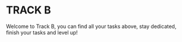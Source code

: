 # TRACK B

Welcome to Track B, you can find all your tasks above, stay dedicated, finish your tasks and level up!
